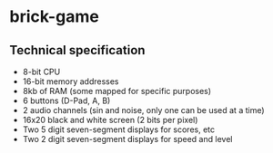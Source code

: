 # brick-game

## Technical specification

* 8-bit CPU
* 16-bit memory addresses
* 8kb of RAM (some mapped for specific purposes)
* 6 buttons (D-Pad, A, B)
* 2 audio channels (sin and noise, only one can be used at a time)
* 16x20 black and white screen (2 bits per pixel)
* Two 5 digit seven-segment displays for scores, etc
* Two 2 digit seven-segment displays for speed and level
